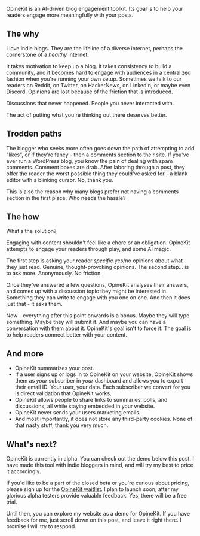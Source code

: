 OpineKit is an AI-driven blog engagement toolkit.
Its goal is to help your readers engage more meaningfully with your posts.

## The why
I love indie blogs. They are the lifeline of a diverse internet, perhaps the cornerstone of a *healthy* internet.

It takes motivation to keep up a blog. It takes consistency to build a community, and it becomes hard to engage with audiences in a centralized fashion when you're running your own setup. Sometimes we talk to our readers on Reddit, on Twitter, on HackerNews, on LinkedIn, or maybe even Discord. Opinions are lost because of the friction that is introduced. 

Discussions that never happened. 
People you never interacted with. 

The act of putting what you're thinking out there deserves better.

## Trodden paths
The blogger who seeks more often goes down the path of attempting to add "likes", or if they're fancy - then a comments section to their site. If you've ever run a WordPress blog, you know the pain of dealing with spam comments. Comment boxes are drab. After laboring through a post, they offer the reader the worst possible thing they could've asked for - a blank editor with a blinking cursor.
No, thank you.

This is also the reason why many blogs prefer not having a comments section in the first place. Who needs the hassle?

## The how
What's the solution?

Engaging with content shouldn't feel like a chore or an obligation.
OpineKit attempts to engage your readers through play, and some AI magic.

The first step is asking your reader *specific* yes/no opinions about what they just read. 
Genuine, thought-provoking opinions.
The second step... is to ask more. 
Anonymously.
No friction.

Once they've answered a few questions, OpineKit analyses their answers, and comes up with a discussion topic they might be interested in.
Something they can write to engage with you one on one.
And then it does just that - it asks them.

Now - everything after this point onwards is a bonus.
Maybe they will type something.
Maybe they will submit it.
And maybe you can have a conversation with them about it.
OpineKit's goal isn't to force it. The goal is to help readers connect better with your content.

## And more
- OpineKit summarizes your post. 
- If a user signs up or logs in to OpineKit on your website, OpineKit shows them as *your* subscriber in *your* dashboard and allows you to export their email ID. Your user, your data. Each subscriber we convert for you is direct validation that OpineKit works.
- OpineKit allows people to share links to summaries, polls, and discussions, all while staying embedded in your website.
- OpineKit never sends your users marketing emails.
- And most importantly, it does not store any third-party cookies. None of that nasty stuff, thank you very much.

## What's next?
OpineKit is currently in alpha. You can check out the demo below this post. I have made this tool with indie bloggers in mind, and will try my best to price it accordingly.

If you'd like to be a part of the closed beta or you're curious about pricing, please sign up for the [OpineKit waitlist](https://opinekit.com). I plan to launch soon, after my glorious alpha testers provide valuable feedback. Yes, there will be a free trial.

Until then, you can explore my website as a demo for OpineKit. If you have feedback for me, just scroll down on this post, and leave it right there. I promise I will try to respond.
